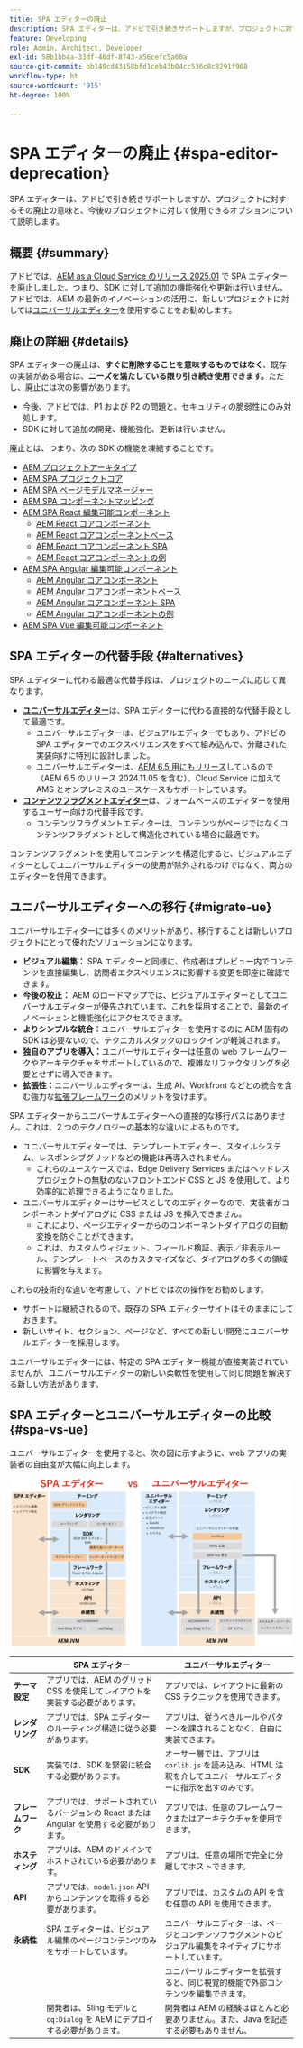```yaml
---
title: SPA エディターの廃止
description: SPA エディターは、アドビで引き続きサポートしますが、プロジェクトに対するその廃止の意味と、今後のプロジェクトに対して使用できるオプションについて説明します。
feature: Developing
role: Admin, Architect, Developer
exl-id: 58b1bb4a-33df-46df-8743-a56cefc5a60a
source-git-commit: bb149cd43158bfd1ceb43b04cc536c8c8291f968
workflow-type: ht
source-wordcount: '915'
ht-degree: 100%

---
```



# SPA エディターの廃止 {#spa-editor-deprecation}

SPA エディターは、アドビで引き続きサポートしますが、プロジェクトに対するその廃止の意味と、今後のプロジェクトに対して使用できるオプションについて説明します。

## 概要 {#summary}

アドビでは、[AEM as a Cloud Service のリリース 2025.01](/help/release-notes/release-notes-cloud/2025/release-notes-2025-1-0.md#spa-editor) で SPA エディターを廃止しました。つまり、SDK に対して追加の機能強化や更新は行いません。アドビでは、AEM の最新のイノベーションの活用に、新しいプロジェクトに対しては[ユニバーサルエディター](/help/implementing/universal-editor/introduction.md)を使用することをお勧めします。

## 廃止の詳細 {#details}

SPA エディターの廃止は、**すぐに削除することを意味するものではなく**、既存の実装がある場合は、**ニーズを満たしている限り引き続き使用できます。**&#x200B;ただし、廃止には次の影響があります。

* 今後、アドビでは、P1 および P2 の問題と、セキュリティの脆弱性にのみ対処します。
* SDK に対して追加の開発、機能強化、更新は行いません。

廃止とは、つまり、次の SDK の機能を凍結することです。

* [AEM プロジェクトアーキタイプ](https://github.com/adobe/aem-project-archetype/)
* [AEM SPA プロジェクトコア](https://github.com/adobe/aem-spa-project-core)
* [AEM SPA ページモデルマネージャー](https://github.com/adobe/aem-spa-page-model-manager)
* [AEM SPA コンポーネントマッピング](https://github.com/adobe/aem-spa-component-mapping)
* [AEM SPA React 編集可能コンポーネント](https://github.com/adobe/aem-react-editable-components)
   * [AEM React コアコンポーネント](https://github.com/adobe/aem-react-core-wcm-components)
   * [AEM React コアコンポーネントベース](https://github.com/adobe/aem-react-core-wcm-components-base)
   * [AEM React コアコンポーネント SPA](https://github.com/adobe/aem-react-core-wcm-components-spa)
   * [AEM React コアコンポーネントの例](https://github.com/adobe/aem-react-core-wcm-components-examples)
* [AEM SPA Angular 編集可能コンポーネント](https://github.com/adobe/aem-angular-editable-components)
   * [AEM Angular コアコンポーネント](https://github.com/adobe/aem-angular-core-wcm-components)
   * [AEM Angular コアコンポーネントベース](https://github.com/adobe/aem-angular-core-wcm-components-base)
   * [AEM Angular コアコンポーネント SPA](https://github.com/adobe/aem-angular-core-wcm-components-spa)
   * [AEM Angular コアコンポーネントの例](https://github.com/adobe/aem-angular-core-wcm-components-examples)
* [AEM SPA Vue 編集可能コンポーネント](https://github.com/mavicellc/aem-vue-editable-components)

## SPA エディターの代替手段 {#alternatives}

SPA エディターに代わる最適な代替手段は、プロジェクトのニーズに応じて異なります。

* **[ユニバーサルエディター](https://www.aem.live/docs/aem-authoring)**&#x200B;は、SPA エディターに代わる直接的な代替手段として最適です。
   * ユニバーサルエディターは、ビジュアルエディターでもあり、アドビの SPA エディターでのエクスペリエンスをすべて組み込んで、分離された実装向けに特別に設計しました。
   * ユニバーサルエディターは、[AEM 6.5 用にもリリース](https://experienceleague.adobe.com/ja/docs/experience-manager-65/content/implementing/developing/headless/universal-editor/introduction)しているので（AEM 6.5 のリリース 2024.11.05 を含む）、Cloud Service に加えて AMS とオンプレミスのユースケースもサポートしています。
* **[コンテンツフラグメントエディター](/help/assets/content-fragments/content-fragments-managing.md)**&#x200B;は、フォームベースのエディターを使用するユーザー向けの代替手段です。
   * コンテンツフラグメントエディターは、コンテンツがページではなくコンテンツフラグメントとして構造化されている場合に最適です。

コンテンツフラグメントを使用してコンテンツを構造化すると、ビジュアルエディターとしてユニバーサルエディターの使用が除外されるわけではなく、両方のエディターを併用できます。

## ユニバーサルエディターへの移行 {#migrate-ue}

ユニバーサルエディターには多くのメリットがあり、移行することは新しいプロジェクトにとって優れたソリューションになります。

* **ビジュアル編集：** SPA エディターと同様に、作成者はプレビュー内でコンテンツを直接編集し、訪問者エクスペリエンスに影響する変更を即座に確認できます。
* **今後の校正：** AEM のロードマップでは、ビジュアルエディターとしてユニバーサルエディターが優先されています。これを採用することで、最新のイノベーションと機能強化にアクセスできます。
* **よりシンプルな統合：**&#x200B;ユニバーサルエディターを使用するのに AEM 固有の SDK は必要ないので、テクニカルスタックのロックインが軽減されます。
* **独自のアプリを導入：**&#x200B;ユニバーサルエディターは任意の web フレームワークやアーキテクチャをサポートしているので、複雑なリファクタリングを必要とせずに導入できます。
* **拡張性：**&#x200B;ユニバーサルエディターは、生成 AI、Workfront などとの統合を含む強力な[拡張フレームワーク](/help/implementing/universal-editor/extending.md)のメリットを受けます。

SPA エディターからユニバーサルエディターへの直接的な移行パスはありません。これは、2 つのテクノロジーの基本的な違いによるものです。

* ユニバーサルエディターでは、テンプレートエディター、スタイルシステム、レスポンシブグリッドなどの機能は再導入されません。
   * これらのユースケースでは、Edge Delivery Services またはヘッドレスプロジェクトの無駄のないフロントエンド CSS と JS を使用して、より効率的に処理できるようになりました。
* ユニバーサルエディターはサービスとしてのエディターなので、実装者がコンポーネントダイアログに CSS または JS を挿入できません。
   * これにより、ページエディターからのコンポーネントダイアログの自動変換を防ぐことができます。
   * これは、カスタムウィジェット、フィールド検証、表示／非表示ルール、テンプレートベースのカスタマイズなど、ダイアログの多くの領域に影響を与えます。

これらの技術的な違いを考慮して、アドビでは次の操作をお勧めします。

* サポートは継続されるので、既存の SPA エディターサイトはそのままにしておきます。
* 新しいサイト、セクション、ページなど、すべての新しい開発にユニバーサルエディターを採用します。

ユニバーサルエディターには、特定の SPA エディター機能が直接実装されていませんが、ユニバーサルエディターの新しい柔軟性を使用して同じ問題を解決する新しい方法があります。

## SPA エディターとユニバーサルエディターの比較 {#spa-vs-ue}

ユニバーサルエディターを使用すると、次の図に示すように、web アプリの実装者の自由度が大幅に向上します。

![ユニバーサルエディターと SPA エディターのアーキテクチャの比較](assets/spa-editor-vs-ue.png)

|  | SPA エディター | ユニバーサルエディター |
|---|---|---|
| **テーマ設定** | アプリでは、AEM のグリッド CSS を使用してレイアウトを実装する必要があります。 | アプリでは、レイアウトに最新の CSS テクニックを使用できます。 |
| **レンダリング** | アプリでは、SPA エディターのルーティング構造に従う必要があります。 | アプリは、従うべきルールやパターンを課されることなく、自由に実装できます。 |
| **SDK** | 実装では、SDK を緊密に統合する必要があります。 | オーサー層では、アプリは `corlib.js` を読み込み、HTML 注釈を介してユニバーサルエディターに指示を出すのみです。 |
| **フレームワーク** | アプリでは、サポートされているバージョンの React または Angular を使用する必要があります。 | アプリでは、任意のフレームワークまたはアーキテクチャを使用できます。 |
| **ホスティング** | アプリは、AEM のドメインでホストされている必要があります。 | アプリは、任意の場所で完全に分離してホストできます。 |
| **API** | アプリでは、`model.json` API からコンテンツを取得する必要があります。 | アプリでは、カスタムの API を含む任意の API を使用できます。 |
| **永続性** | SPA エディターは、ビジュアル編集のページコンテンツのみをサポートしています。 | ユニバーサルエディターは、ページとコンテンツフラグメントのビジュアル編集をネイティブにサポートしています。 |
|  |  | ユニバーサルエディターを拡張すると、同じ視覚的機能で外部コンテンツを編集できます。 |
|  | 開発者は、Sling モデルと `cq:Dialog` を AEM にデプロイする必要があります。 | 開発者は AEM の経験はほとんど必要ありません。また、Java を記述する必要もありません。 |
